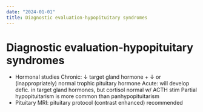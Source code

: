 ```yaml
---
date: "2024-01-01"
title: Diagnostic evaluation-hypopituitary syndromes
---
```



# Diagnostic evaluation-hypopituitary syndromes

- Hormonal studies
  Chronic: ↓ target gland hormone + ↓ or (inappropriately) normal trophic pituitary hormone
  Acute: will develop defic. in target gland hormones, but cortisol normal w/ ACTH stim
  Partial hypopituitarism is more common than panhypopituitarism
- Pituitary MRI: pituitary protocol (contrast enhanced) recommended
